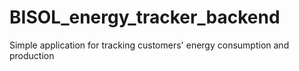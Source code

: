 # BISOL_energy_tracker_backend
Simple application for tracking customers' energy consumption and production

